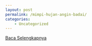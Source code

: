 ```yaml
---
layout: post
permalink: /mimpi-hujan-angin-badai/
categories:
    - Uncategorized
---
```


[Baca Selengkapnya](/01)